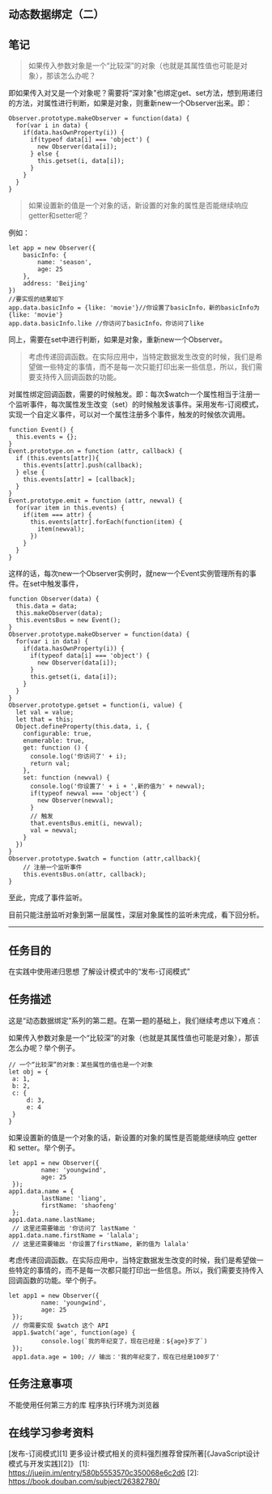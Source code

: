 ## 动态数据绑定（二）

笔记 
--

> 如果传入参数对象是一个“比较深”的对象（也就是其属性值也可能是对象），那该怎么办呢？

即如果传入对又是一个对象呢？需要将“深对象”也绑定get、set方法，想到用递归的方法，对属性进行判断，如果是对象，则重新new一个Observer出来。即：

    Observer.prototype.makeObserver = function(data) {
      for(var i in data) {
        if(data.hasOwnProperty(i)) {
          if(typeof data[i] === 'object') {
            new Observer(data[i]);
          } else {
            this.getset(i, data[i]);
          }
        }
      }
    }

> 如果设置新的值是一个对象的话，新设置的对象的属性是否能继续响应getter和setter呢？

例如：

    let app = new Observer({
        basicInfo: {
            name: 'season',
            age: 25
        },
        address: 'Beijing'
    })
    //要实现的结果如下
    app.data.basicInfo = {like: 'movie'}//你设置了basicInfo，新的basicInfo为{like: 'movie'}
    app.data.basicInfo.like //你访问了basicInfo，你访问了like

同上，需要在set中进行判断，如果是对象，重新new一个Observer。

> 考虑传递回调函数。在实际应用中，当特定数据发生改变的时候，我们是希望做一些特定的事情，而不是每一次只能打印出来一些信息，所以，我们需要支持传入回调函数的功能。

对属性绑定回调函数，需要的时候触发。即：每次$watch一个属性相当于注册一个监听事件，每次属性发生改变（set）的时候触发该事件。采用发布-订阅模式，实现一个自定义事件，可以对一个属性注册多个事件，触发的时候依次调用。

    function Event() {
      this.events = {};
    }
    Event.prototype.on = function (attr, callback) {
      if (this.events[attr]){
        this.events[attr].push(callback);
      } else {
        this.events[attr] = [callback];
      }
    }
    Event.prototype.emit = function (attr, newval) {
      for(var item in this.events) {
        if(item === attr) {
          this.events[attr].forEach(function(item) {
            item(newval);
          })
        }
      }
    }
    
这样的话，每次new一个Observer实例时，就new一个Event实例管理所有的事件。在set中触发事件，

    function Observer(data) {
      this.data = data;
      this.makeObserver(data);
      this.eventsBus = new Event();
    }
    Observer.prototype.makeObserver = function(data) {
      for(var i in data) {
        if(data.hasOwnProperty(i)) {
          if(typeof data[i] === 'object') {
            new Observer(data[i]);
          }
          this.getset(i, data[i]);
        }
      }
    }
    Observer.prototype.getset = function(i, value) {
      let val = value;
      let that = this;
      Object.defineProperty(this.data, i, {
        configurable: true,
        enumerable: true,
        get: function () {
          console.log('你访问了' + i);
          return val;
        },
        set: function (newval) {
          console.log('你设置了' + i + ',新的值为' + newval);
          if(typeof newval === 'object') {
            new Observer(newval);
          }
          // 触发
          that.eventsBus.emit(i, newval);
          val = newval;
        }
      })
    }
    Observer.prototype.$watch = function (attr,callback){
        // 注册一个监听事件
        this.eventsBus.on(attr, callback);
    }
至此，完成了事件监听。

目前只能注册监听对象到第一层属性，深层对象属性的监听未完成，看下回分析。

----------

任务目的
----

在实践中使用递归思想
了解设计模式中的“发布-订阅模式”

任务描述
----

这是“动态数据绑定”系列的第二题。在第一题的基础上，我们继续考虑以下难点：

如果传入参数对象是一个“比较深”的对象（也就是其属性值也可能是对象），那该怎么办呢？举个例子。

    // 一个“比较深”的对象：某些属性的值也是一个对象
    let obj = {
     a: 1,
     b: 2,
     c: {
         d: 3,
         e: 4
     }
    }

如果设置新的值是一个对象的话，新设置的对象的属性是否能能继续响应 getter 和 setter。举个例子。

    let app1 = new Observer({
             name: 'youngwind',
             age: 25
     });
    app1.data.name = {
             lastName: 'liang',
             firstName: 'shaofeng'
     };
    app1.data.name.lastName;
     // 这里还需要输出 '你访问了 lastName '
    app1.data.name.firstName = 'lalala';
     // 这里还需要输出 '你设置了firstName, 新的值为 lalala'

考虑传递回调函数。在实际应用中，当特定数据发生改变的时候，我们是希望做一些特定的事情的，而不是每一次都只能打印出一些信息。所以，我们需要支持传入回调函数的功能。举个例子。

    let app1 = new Observer({
             name: 'youngwind',
             age: 25
     });
     // 你需要实现 $watch 这个 API
     app1.$watch('age', function(age) {
             console.log(`我的年纪变了，现在已经是：${age}岁了`)
     });
     app1.data.age = 100; // 输出：'我的年纪变了，现在已经是100岁了'

任务注意事项
------

不能使用任何第三方的库
程序执行环境为浏览器

在线学习参考资料
--------

[发布-订阅模式][1] 
更多设计模式相关的资料强烈推荐曾探所著[《JavaScript设计模式与开发实践][2]》
  [1]: https://juejin.im/entry/580b5553570c350068e6c2d6
  [2]: https://book.douban.com/subject/26382780/
